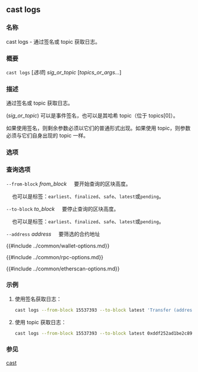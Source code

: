 ## cast logs

### 名称

cast logs - 通过签名或 topic 获取日志。

### 概要

``cast logs`` [*选项*] *sig_or_topic* [*topics_or_args...*]

### 描述

通过签名或 topic 获取日志。

(*sig_or_topic*) 可以是事件签名，也可以是其哈希 topic（位于 topics[0]）。

如果使用签名，则剩余参数必须以它们的普通形式出现。如果使用 topic，则参数必须与它们自身出现的 topic 一样。

### 选项

### 查询选项

`--from-block` *from_block*
&nbsp;&nbsp;&nbsp;&nbsp;要开始查询的区块高度。

&nbsp;&nbsp;&nbsp;&nbsp;也可以是标签：`earliest`、`finalized`、`safe`、`latest`或`pending`。

`--to-block` *to_block*
&nbsp;&nbsp;&nbsp;&nbsp;要停止查询的区块高度。

&nbsp;&nbsp;&nbsp;&nbsp;也可以是标签：`earliest`、`finalized`、`safe`、`latest`或`pending`。

`--address` *address*
&nbsp;&nbsp;&nbsp;&nbsp;要筛选的合约地址

{{#include ../common/wallet-options.md}}

{{#include ../common/rpc-options.md}}

{{#include ../common/etherscan-options.md}}

### 示例

1. 使用签名获取日志：
    ```sh
    cast logs --from-block 15537393 --to-block latest 'Transfer (address indexed from, address indexed to, uint256 value)' 0x2e8ABfE042886E4938201101A63730D04F160A82
    ```
2. 使用 topic 获取日志：
    ```sh
    cast logs --from-block 15537393 --to-block latest 0xddf252ad1be2c89b69c2b068fc378daa952ba7f163c4a11628f55a4df523b3ef 0x0000000000000000000000002e8abfe042886e4938201101a63730d04f160a82
    ```

### 参见

[cast](./cast.md) 